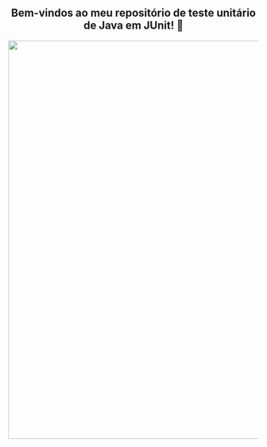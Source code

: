 <span align="center">

##  Bem-vindos ao meu repositório de teste unitário de Java em JUnit! 👋 

</span>


<div align="center">
<img src="https://user-images.githubusercontent.com/111321791/208168022-b9e626ed-b6c5-4bc7-a0ef-6ad2ab2010e9.png" width="800px" />
</div>
